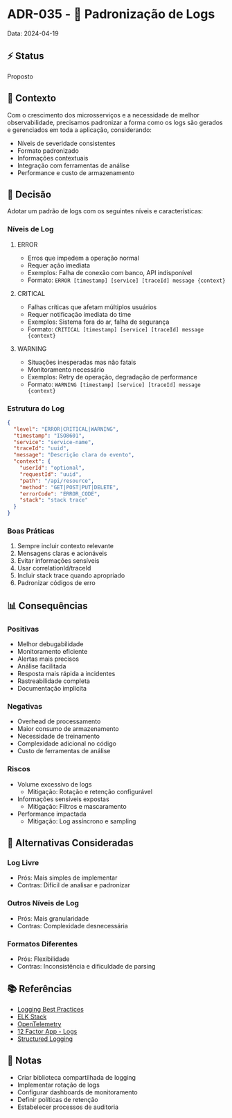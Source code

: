 # ADR-035 - 📝 Padronização de Logs

Data: 2024-04-19

## ⚡ Status

Proposto

## 🎯 Contexto

Com o crescimento dos microsserviços e a necessidade de melhor observabilidade, precisamos padronizar a forma como os logs são gerados e gerenciados em toda a aplicação, considerando:
- Níveis de severidade consistentes
- Formato padronizado
- Informações contextuais
- Integração com ferramentas de análise
- Performance e custo de armazenamento

## 🔨 Decisão

Adotar um padrão de logs com os seguintes níveis e características:

### Níveis de Log

1. ERROR
   - Erros que impedem a operação normal
   - Requer ação imediata
   - Exemplos: Falha de conexão com banco, API indisponível
   - Formato: `ERROR [timestamp] [service] [traceId] message {context}`

2. CRITICAL
   - Falhas críticas que afetam múltiplos usuários
   - Requer notificação imediata do time
   - Exemplos: Sistema fora do ar, falha de segurança
   - Formato: `CRITICAL [timestamp] [service] [traceId] message {context}`

3. WARNING
   - Situações inesperadas mas não fatais
   - Monitoramento necessário
   - Exemplos: Retry de operação, degradação de performance
   - Formato: `WARNING [timestamp] [service] [traceId] message {context}`

### Estrutura do Log

```json
{
  "level": "ERROR|CRITICAL|WARNING",
  "timestamp": "ISO8601",
  "service": "service-name",
  "traceId": "uuid",
  "message": "Descrição clara do evento",
  "context": {
    "userId": "optional",
    "requestId": "uuid",
    "path": "/api/resource",
    "method": "GET|POST|PUT|DELETE",
    "errorCode": "ERROR_CODE",
    "stack": "stack trace"
  }
}
```

### Boas Práticas
1. Sempre incluir contexto relevante
2. Mensagens claras e acionáveis
3. Evitar informações sensíveis
4. Usar correlationId/traceId
5. Incluir stack trace quando apropriado
6. Padronizar códigos de erro

## 📊 Consequências

### Positivas
- Melhor debugabilidade
- Monitoramento eficiente
- Alertas mais precisos
- Análise facilitada
- Resposta mais rápida a incidentes
- Rastreabilidade completa
- Documentação implícita

### Negativas
- Overhead de processamento
- Maior consumo de armazenamento
- Necessidade de treinamento
- Complexidade adicional no código
- Custo de ferramentas de análise

### Riscos
- Volume excessivo de logs
  - Mitigação: Rotação e retenção configurável
- Informações sensíveis expostas
  - Mitigação: Filtros e mascaramento
- Performance impactada
  - Mitigação: Log assíncrono e sampling

## 🔄 Alternativas Consideradas

### Log Livre
- Prós: Mais simples de implementar
- Contras: Difícil de analisar e padronizar

### Outros Níveis de Log
- Prós: Mais granularidade
- Contras: Complexidade desnecessária

### Formatos Diferentes
- Prós: Flexibilidade
- Contras: Inconsistência e dificuldade de parsing

## 📚 Referências

- [Logging Best Practices](https://www.scalyr.com/blog/logging-best-practices/)
- [ELK Stack](https://www.elastic.co/what-is/elk-stack)
- [OpenTelemetry](https://opentelemetry.io/)
- [12 Factor App - Logs](https://12factor.net/logs)
- [Structured Logging](https://www.thoughtworks.com/insights/blog/structured-logging)

## 📝 Notas

- Criar biblioteca compartilhada de logging
- Implementar rotação de logs
- Configurar dashboards de monitoramento
- Definir políticas de retenção
- Estabelecer processos de auditoria 